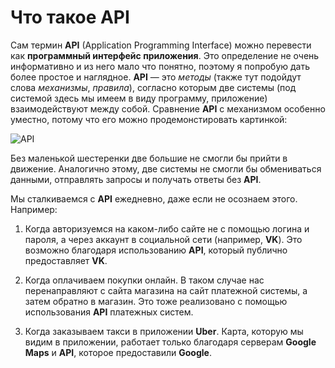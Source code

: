 # Что такое API

Сам термин **API** (Application Programming Interface) можно перевести как **программный интерфейс приложения**. Это определение не очень информативно и из него мало что понятно, поэтому я попробую дать более простое и наглядное. **API** — это *методы* (также тут подойдут слова *механизмы*, *правила*), согласно которым две системы (под системой здесь мы имеем в виду программу, приложение) взаимодействуют между собой. Сравнение **API** с механизмом особенно уместно, потому что его можно продемонстировать картинкой:

![API](https://i.imgur.com/xjDfgho.jpg)

Без маленькой шестеренки две большие не смогли бы прийти в движение. Аналогично этому, две системы не смогли бы обмениваться данными, отправлять запросы и получать ответы без **API**.

Мы сталкиваемся с **API** ежедневно, даже если не осознаем этого. Например:

1. Когда авторизуемся на каком-либо сайте не с помощью логина и пароля, а через аккаунт в социальной сети (например, **VK**). Это возможно благодаря использованию **API**, который публично предоставляет **VK**.

1. Когда оплачиваем покупки онлайн. В таком случае нас перенаправляют с сайта магазина на сайт платежной системы, а затем обратно в магазин. Это тоже реализовано с помощью использования **API** платежных систем.

1. Когда заказываем такси в приложении **Uber**. Карта, которую мы видим в приложении, работает только благодаря серверам **Google Maps** и **API**, которое предоставили **Google**.